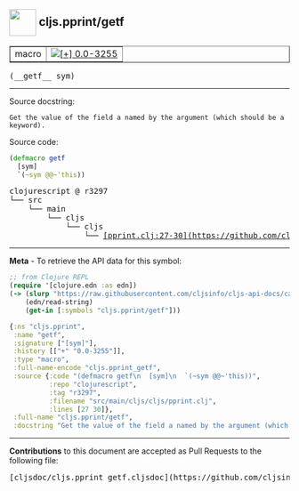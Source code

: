 ## <img width="48px" valign="middle" src="http://i.imgur.com/Hi20huC.png"> cljs.pprint/getf

 <table border="1">
<tr>

<td>macro</td>
<td><a href="https://github.com/cljsinfo/cljs-api-docs/tree/0.0-3255"><img valign="middle" alt="[+] 0.0-3255" src="https://img.shields.io/badge/+-0.0--3255-lightgrey.svg"></a> </td>
</tr>
</table>

 <samp>
(__getf__ sym)<br>
</samp>

---




Source docstring:

```
Get the value of the field a named by the argument (which should be a keyword).
```

Source code:

```clj
(defmacro getf
  [sym]
  `(~sym @@~'this))
```

 <pre>
clojurescript @ r3297
└── src
    └── main
        └── cljs
            └── cljs
                └── <ins>[pprint.clj:27-30](https://github.com/clojure/clojurescript/blob/r3297/src/main/cljs/cljs/pprint.clj#L27-L30)</ins>
</pre>


---

__Meta__ - To retrieve the API data for this symbol:

```clj
;; from Clojure REPL
(require '[clojure.edn :as edn])
(-> (slurp "https://raw.githubusercontent.com/cljsinfo/cljs-api-docs/catalog/cljs-api.edn")
    (edn/read-string)
    (get-in [:symbols "cljs.pprint/getf"]))
```

```clj
{:ns "cljs.pprint",
 :name "getf",
 :signature ["[sym]"],
 :history [["+" "0.0-3255"]],
 :type "macro",
 :full-name-encode "cljs.pprint_getf",
 :source {:code "(defmacro getf\n  [sym]\n  `(~sym @@~'this))",
          :repo "clojurescript",
          :tag "r3297",
          :filename "src/main/cljs/cljs/pprint.clj",
          :lines [27 30]},
 :full-name "cljs.pprint/getf",
 :docstring "Get the value of the field a named by the argument (which should be a keyword)."}

```

---

__Contributions__ to this document are accepted as Pull Requests to the following file:

 <pre>
[cljsdoc/cljs.pprint_getf.cljsdoc](https://github.com/cljsinfo/cljs-api-docs/blob/master/cljsdoc/cljs.pprint_getf.cljsdoc)
</pre>

